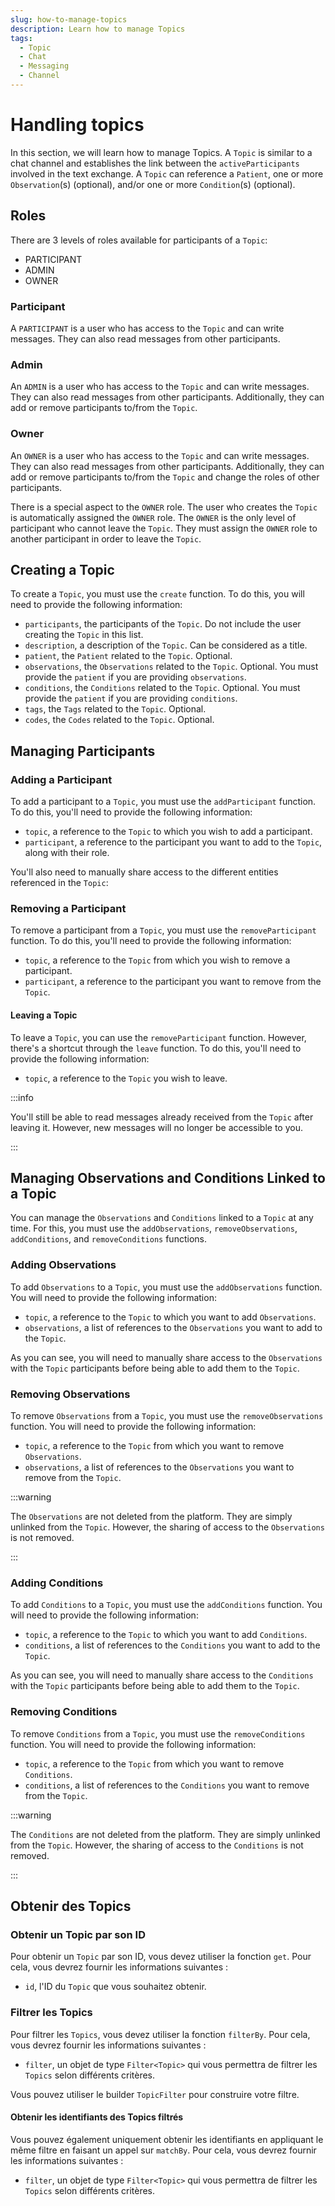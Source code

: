 ```yaml
---
slug: how-to-manage-topics
description: Learn how to manage Topics
tags:
  - Topic
  - Chat
  - Messaging
  - Channel
---
```


# Handling topics

In this section, we will learn how to manage Topics. A `Topic` is similar to a chat channel and establishes the link between the `activeParticipants` involved in the text exchange. A `Topic` can reference a `Patient`, one or more `Observation`(s) (optional), and/or one or more `Condition`(s) (optional).

## Roles

There are 3 levels of roles available for participants of a `Topic`:

- PARTICIPANT
- ADMIN
- OWNER

### Participant

A `PARTICIPANT` is a user who has access to the `Topic` and can write messages. They can also read messages from other participants.

### Admin

An `ADMIN` is a user who has access to the `Topic` and can write messages. They can also read messages from other participants. Additionally, they can add or remove participants to/from the `Topic`.

### Owner

An `OWNER` is a user who has access to the `Topic` and can write messages. They can also read messages from other participants. Additionally, they can add or remove participants to/from the `Topic` and change the roles of other participants.

There is a special aspect to the `OWNER` role. The user who creates the `Topic` is automatically assigned the `OWNER` role. The `OWNER` is the only level of participant who cannot leave the `Topic`. They must assign the `OWNER` role to another participant in order to leave the `Topic`.

## Creating a Topic

To create a `Topic`, you must use the `create` function. To do this, you will need to provide the following information:

- `participants`, the participants of the `Topic`. Do not include the user creating the `Topic` in this list.
- `description`, a description of the `Topic`. Can be considered as a title.
- `patient`, the `Patient` related to the `Topic`. Optional.
- `observations`, the `Observations` related to the `Topic`. Optional. You must provide the `patient` if you are providing `observations`.
- `conditions`, the `Conditions` related to the `Topic`. Optional. You must provide the `patient` if you are providing `conditions`.
- `tags`, the `Tags` related to the `Topic`. Optional.
- `codes`, the `Codes` related to the `Topic`. Optional.

<!-- file://code-samples/{{sdk}}/how-to/manage-topics/index.mts snippet:create topic-->

<!-- output://code-samples/{{sdk}}/how-to/manage-topics/newTopic.txt -->

## Managing Participants

### Adding a Participant

To add a participant to a `Topic`, you must use the `addParticipant` function. To do this, you'll need to provide the following information:

- `topic`, a reference to the `Topic` to which you wish to add a participant.
- `participant`, a reference to the participant you want to add to the `Topic`, along with their role.

<!-- file://code-samples/{{sdk}}/how-to/manage-topics/index.mts snippet:add participant to topic-->

<!-- output://code-samples/{{sdk}}/how-to/manage-topics/updatedTopic.txt -->

You'll also need to manually share access to the different entities referenced in the `Topic`:

<!-- file://code-samples/{{sdk}}/how-to/manage-topics/index.mts snippet:share linked health element and service with the new participant-->

### Removing a Participant

To remove a participant from a `Topic`, you must use the `removeParticipant` function. To do this, you'll need to provide the following information:

- `topic`, a reference to the `Topic` from which you wish to remove a participant.
- `participant`, a reference to the participant you want to remove from the `Topic`.

<!-- file://code-samples/{{sdk}}/how-to/manage-topics/index.mts snippet:remove participant from topic-->

<!-- output://code-samples/{{sdk}}/how-to/manage-topics/updatedTopic2.txt -->

#### Leaving a Topic

To leave a `Topic`, you can use the `removeParticipant` function. However, there's a shortcut through the `leave` function. To do this, you'll need to provide the following information:

- `topic`, a reference to the `Topic` you wish to leave.

<!-- file://code-samples/{{sdk}}/how-to/manage-topics/index.mts snippet:leave topic-->

<!-- output://code-samples/{{sdk}}/how-to/manage-topics/updatedTopic3.txt -->

:::info

You'll still be able to read messages already received from the `Topic` after leaving it. However, new messages will no longer be accessible to you.

:::

## Managing Observations and Conditions Linked to a Topic

You can manage the `Observations` and `Conditions` linked to a `Topic` at any time. For this, you must use the `addObservations`, `removeObservations`, `addConditions`, and `removeConditions` functions.

### Adding Observations

To add `Observations` to a `Topic`, you must use the `addObservations` function. You will need to provide the following information:

- `topic`, a reference to the `Topic` to which you want to add `Observations`.
- `observations`, a list of references to the `Observations` you want to add to the `Topic`.

<!-- file://code-samples/{{sdk}}/how-to/manage-topics/index.mts snippet:add observations to topic-->

<!-- output://code-samples/{{sdk}}/how-to/manage-topics/topicWithNewlySharedObs.txt -->

As you can see, you will need to manually share access to the `Observations` with the `Topic` participants before being able to add them to the `Topic`.

### Removing Observations

To remove `Observations` from a `Topic`, you must use the `removeObservations` function. You will need to provide the following information:

- `topic`, a reference to the `Topic` from which you want to remove `Observations`.
- `observations`, a list of references to the `Observations` you want to remove from the `Topic`.

<!-- file://code-samples/{{sdk}}/how-to/manage-topics/index.mts snippet:remove observations from topic-->

<!-- output://code-samples/{{sdk}}/how-to/manage-topics/topicWithRemovedObs.txt -->

:::warning

The `Observations` are not deleted from the platform. They are simply unlinked from the `Topic`. However, the sharing of access to the `Observations` is not removed.

:::

### Adding Conditions

To add `Conditions` to a `Topic`, you must use the `addConditions` function. You will need to provide the following information:

- `topic`, a reference to the `Topic` to which you want to add `Conditions`.
- `conditions`, a list of references to the `Conditions` you want to add to the `Topic`.

<!-- file://code-samples/{{sdk}}/how-to/manage-topics/index.mts snippet:add conditions to topic-->

<!-- output://code-samples/{{sdk}}/how-to/manage-topics/topicWithNewlySharedConditions.txt -->

As you can see, you will need to manually share access to the `Conditions` with the `Topic` participants before being able to add them to the `Topic`.

### Removing Conditions

To remove `Conditions` from a `Topic`, you must use the `removeConditions` function. You will need to provide the following information:

- `topic`, a reference to the `Topic` from which you want to remove `Conditions`.
- `conditions`, a list of references to the `Conditions` you want to remove from the `Topic`.

<!-- file://code-samples/{{sdk}}/how-to/manage-topics/index.mts snippet:remove conditions from topic-->

<!-- output://code-samples/{{sdk}}/how-to/manage-topics/topicWithRemovedConditions.txt -->

:::warning

The `Conditions` are not deleted from the platform. They are simply unlinked from the `Topic`. However, the sharing of access to the `Conditions` is not removed.

:::

## Obtenir des Topics

### Obtenir un Topic par son ID

Pour obtenir un `Topic` par son ID, vous devez utiliser la fonction `get`. Pour cela, vous devrez fournir les informations suivantes :

- `id`, l'ID du `Topic` que vous souhaitez obtenir.

<!-- file://code-samples/{{sdk}}/how-to/manage-topics/index.mts snippet:get topic by id-->

<!-- output://code-samples/{{sdk}}/how-to/manage-topics/topicById.txt -->

### Filtrer les Topics

Pour filtrer les `Topics`, vous devez utiliser la fonction `filterBy`. Pour cela, vous devrez fournir les informations suivantes :

- `filter`, un objet de type `Filter<Topic>` qui vous permettra de filtrer les `Topics` selon différents critères.

Vous pouvez utiliser le builder `TopicFilter` pour construire votre filtre.

<!-- file://code-samples/{{sdk}}/how-to/manage-topics/index.mts snippet:get topics using filter-->

<!-- output://code-samples/{{sdk}}/how-to/manage-topics/paginatedList.txt -->

#### Obtenir les identifiants des Topics filtrés

Vous pouvez également uniquement obtenir les identifiants en appliquant le même filtre en faisant un appel sur `matchBy`. Pour cela, vous devrez fournir les informations suivantes :

- `filter`, un objet de type `Filter<Topic>` qui vous permettra de filtrer les `Topics` selon différents critères.

<!-- file://code-samples/{{sdk}}/how-to/manage-topics/index.mts snippet:get topic ids using match-->

<!-- output://code-samples/{{sdk}}/how-to/manage-topics/topicIds.txt -->
